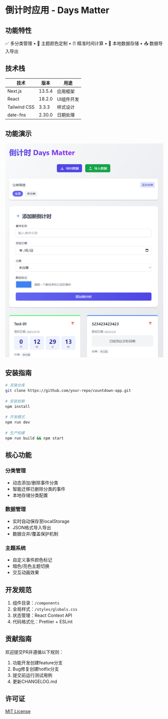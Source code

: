 # 倒计时应用 - Days Matter

## 功能特性
✅ 多分类管理 • 🎨 主题颜色定制 • ⏰ 精准时间计算 • 💾 本地数据存储 • 📤 数据导入导出

## 技术栈
| 技术 | 版本 | 用途 |
|------|-------|------|
| Next.js | 13.5.4 | 应用框架 |
| React | 18.2.0 | UI组件开发 |
| Tailwind CSS | 3.3.3 | 样式设计 |
| date-fns | 2.30.0 | 日期处理 |

## 功能演示
<!-- 截图占位区 -->
![界面预览](./demo/demoimg.png)

## 安装指南
```bash
# 克隆仓库
git clone https://github.com/your-repo/countdown-app.git

# 安装依赖
npm install

# 开发模式
npm run dev

# 生产构建
npm run build && npm start
```

## 核心功能
### 分类管理
- 动态添加/删除事件分类
- 智能迁移已删除分类的事件
- 本地存储分类配置

### 数据管理
- 实时自动保存至localStorage
- JSON格式导入导出
- 数据合并/覆盖保护机制

### 主题系统
- 自定义事件颜色标记
- 暗色/亮色主题切换
- 交互动画效果

## 开发规范
1. 组件目录：`/components`
2. 全局样式：`/styles/globals.css` 
3. 状态管理：React Context API
4. 代码格式化：Prettier + ESLint

## 贡献指南
欢迎提交PR并遵循以下规则：
1. 功能开发创建feature分支
2. Bug修复创建hotfix分支
3. 提交前运行测试用例
4. 更新CHANGELOG.md

## 许可证
[MIT License](./LICENSE)
